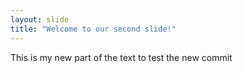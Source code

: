 ```yaml
---
layout: slide
title: "Welcome to our second slide!"
---
```

This is my new part of the text
to test the new commit
